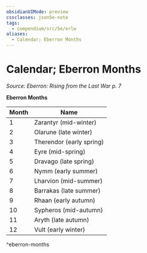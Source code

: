 ```yaml
---
obsidianUIMode: preview
cssclasses: json5e-note
tags:
  - compendium/src/5e/erlw
aliases:
  - Calendar; Eberron Months
---
```

# Calendar; Eberron Months
*Source: Eberron: Rising from the Last War p. 7* 

**Eberron Months**

| Month | Name |
|-------|------|
| 1 | Zarantyr (mid-winter) |
| 2 | Olarune (late winter) |
| 3 | Therendor (early spring) |
| 4 | Eyre (mid-spring) |
| 5 | Dravago (late spring) |
| 6 | Nymm (early summer) |
| 7 | Lharvion (mid-summer) |
| 8 | Barrakas (late summer) |
| 9 | Rhaan (early autumn) |
| 10 | Sypheros (mid-autumn) |
| 11 | Aryth (late autumn) |
| 12 | Vult (early winter) |
^eberron-months
